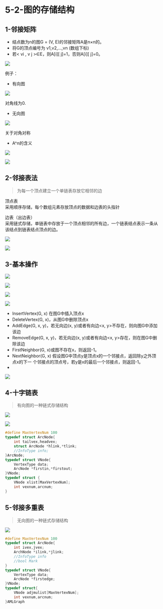 # 5-2-图的存储结构

## 1-邻接矩阵

* 结点数为n的图G = \(V, E\)的邻接矩阵A是n×n的。 
* 将G的顶点编号为 v1,v2,...,vn \(数组下标\)
* 若&lt; vi , v j &gt;∈E，则A\[i\]\[ j\]=1，否则A\[i\]\[ j\]=0。

![](../../.gitbook/assets/image%20%28215%29.png)

例子：

* 有向图

![](../../.gitbook/assets/image%20%28199%29.png)

对角线为0.

* 无向图

![](../../.gitbook/assets/image%20%28304%29.png)

关于对角对称



* A^n的含义

![](../../.gitbook/assets/image%20%28236%29.png)

![](../../.gitbook/assets/image%20%28103%29.png)

## 2-邻接表法

> 为每一个顶点建立一个单链表存放它相邻的边

顶点表  
采用顺序存储，每个数组元素存放顶点的数据和边表的头指针

边表（出边表）  
采用链式存储，单链表中存放于一个顶点相邻的所有边，一个链表结点表示一条从该结点到链表结点顶点的边。

![](../../.gitbook/assets/image%20%28225%29.png)



![](../../.gitbook/assets/image%20%28343%29.png)

## 3-基本操作

![](../../.gitbook/assets/image%20%28214%29.png)

![](../../.gitbook/assets/image%20%28101%29.png)

![](../../.gitbook/assets/image%20%28168%29.png)

![](../../.gitbook/assets/image%20%2831%29.png)

* InsertVertex\(G, x\) 在图G中插入顶点x
* DeleteVertex\(G, x\)，从图G中删除顶点x
* AddEdge\(G, x, y\)，若无向边\(x, y\)或者有向边&lt;x, y&gt;不存在，则向图G中添加该边
* RemoveEdge\(G, x, y\)，若无向边\(x, y\)或者有向边&lt;x, y&gt;存在，则在图G中删除该边
* FirstNeighbor\(G, x\)或图不存在x，则返回-1。
* NextNeighbor\(G, x\) 假设图G中顶点y是顶点x的一个邻接点，返回除y之外顶点x的下一 个邻接点的顶点号，若y是x的最后一个邻接点，则返回-1。
* 
![](../../.gitbook/assets/image%20%28296%29.png)

## 4-十字链表

> 有向图的一种链式存储结构

![](../../.gitbook/assets/image%20%28312%29.png)

![](../../.gitbook/assets/image%20%28281%29.png)

```c
#define MaxVertexNum 100
typedef struct ArcNode{
    int tailvex,headvex;
    struct ArcNode *hlink,*tlink;
    //InfoType info;
}ArcNode;
typedef struct VNode{
    VertexType data;
    ArcNode *firstin,*firstout;
}VNode;
typedef struct {
    VNode xlist[MaxVertexNum];
    int vexnum,arcnum;
}
```

## 5-邻接多重表

> 无向图的一种链式存储结构

![](../../.gitbook/assets/image%20%28342%29.png)

```c
#define MaxVertexNum 100
typedef struct ArcNode{
    int ivex,jvex;
    ArchNode *ilink,*jlink;
    //InfoType info
    //bool Mark
}
typedef struct VNode{
    VertexType data;
    ArcNode *firstedge;
}VNode;
typedef struct{
    VNode adjmulist[MaxVertexNum];
    int vexnum,arcnum;
}AMLGraph
```

